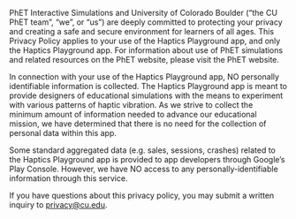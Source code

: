 PhET Interactive Simulations and University of Colorado Boulder (“the CU PhET team”, “we”, or “us”) are deeply committed
to protecting your privacy and creating a safe and secure environment for learners of all ages. This Privacy Policy
applies to your use of the Haptics Playground app, and only the Haptics Playground app. For information about use of
PhET simulations and related resources on the PhET website, please visit the PhET website.

In connection with your use of the Haptics Playground app, NO personally identifiable information is collected. The
Haptics Playground app is meant to provide designers of educational simulations with the means to experiment with
various patterns of haptic vibration. As we strive to collect the minimum amount of information needed to advance our
educational mission, we have determined that there is no need for the collection of personal data within this app.

Some standard aggregated data (e.g. sales, sessions, crashes) related to the Haptics Playground app is provided to app
developers through Google’s Play Console. However, we have NO access to any personally-identifiable information through
this service.

If you have questions about this privacy policy, you may submit a written inquiry to privacy@cu.edu.